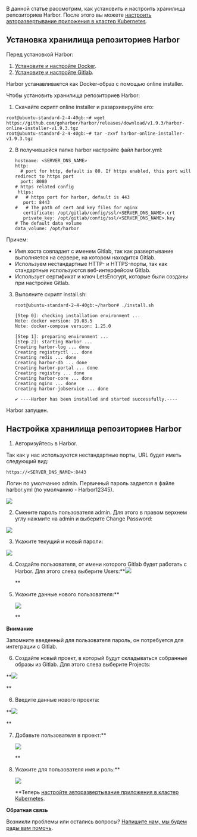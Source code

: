 В данной статье рассмотрим, как установить и настроить хранилища репозиториев Harbor. После этого вы можете [настроить авторазвертывание приложения в кластер Kubernetes](https://mcs.mail.ru/help/gitlab-ci-cd/k8s-autodeploy).

Установка хранилища репозиториев Harbor
---------------------------------------

Перед установкой Harbor:

1.  [Установите и настройте Docker](https://mcs.mail.ru/help/gitlab-ci-cd/docker-installation).
2.  [Установите и настройте Gitlab](https://mcs.mail.ru/help/gitlab-ci-cd/gitlab-installation).

Harbor устанавливается как Docker-образ с помощью online installer.

Чтобы установить хранилища репозиториев Harbor:

1.  Скачайте скрипт online installer и разархивируйте его:

```
root@ubuntu-standard-2-4-40gb:~# wget https://github.com/goharbor/harbor/releases/download/v1.9.3/harbor-online-installer-v1.9.3.tgz 
root@ubuntu-standard-2-4-40gb:~# tar -zxvf harbor-online-installer-v1.9.3.tgz
```

2.  В получившейся папке harbor настройте файл harbor.yml:
    ```
    hostname: <SERVER_DNS_NAME>
    http:
      # port for http, default is 80. If https enabled, this port will redirect to https port
      port: 8080
    # https related config
     https:
    #   # https port for harbor, default is 443
       port: 8443
    #   # The path of cert and key files for nginx
       certificate: /opt/gitlab/config/ssl/<SERVER_DNS_NAME>.crt
       private_key: /opt/gitlab/config/ssl/<SERVER_DNS_NAME>.key
    # The default data volume
    data_volume: /opt/harbor
    ```
    

Причем:

*   Имя хоста совпадает с именем Gitlab, так как развертывание выполняется на сервере, на котором находится Gitlab.
*   Используем нестандартные HTTP- и HTTPS-порты, так как стандартные используются веб-интерфейсом Gitlab. 
*   Использует сертификат и ключ LetsEncrypt, которые были созданы при настройке Gitlab.

3.  Выполните скрипт install.sh:
    ```
    root@ubuntu-standard-2-4-40gb:~/harbor# ./install.sh
    
    [Step 0]: checking installation environment ...
    Note: docker version: 19.03.5
    Note: docker-compose version: 1.25.0
    
    [Step 1]: preparing environment ...
    [Step 2]: starting Harbor ...
    Creating harbor-log ... done
    Creating registryctl ... done
    Creating redis ... done
    Creating harbor-db ... done
    Creating harbor-portal ... done
    Creating registry ... done
    Creating harbor-core ... done
    Creating nginx ... done
    Creating harbor-jobservice ... done
    
    ✔ ----Harbor has been installed and started successfully.----
    ```
    

Harbor запущен.

Настройка хранилища репозиториев Harbor
---------------------------------------

1.  Авторизуйтесь в Harbor. 

Так как у нас используются нестандартные порты, URL будет иметь следующий вид:

```
https://<SERVER_DNS_NAME>:8443
```

Логин по умолчанию admin. Первичный пароль задается в файле harbor.yml (по умолчанию - Harbor12345).

**![](./assets/1583617538207-1583617538207.png)**

2.  Смените пароль пользователя admin. Для этого в правом верхнем углу нажмите на admin и выберите Change Password:

**![](./assets/1583618632237-1583618632237.png)**

3.  Укажите текущий и новый пароли:

**![](./assets/1583617032537-1583617032537.png)**

4.  Создайте пользователя, от имени которого Gitlab будет работать с Harbor. Для этого слева выберите Users:**![](./assets/1583617595313-1583617595313.png)
    
    **
5.  Укажите данные нового пользователя:**
    
    ![](./assets/1583617032764-1583617032764.png)
    
    **

**Внимание**

Запомните введенный для пользователя пароль, он потребуется для интеграции с Gitlab.

6.  Создайте новый проект, в который будут складываться собранные образы из Gitlab. Для этого слева выберите Projects:

**![](./assets/1583617765191-1583617765191.png)

**    

6.  Введите данные нового проекта:

**![](./assets/1583617822394-1583617822394.png)

**

7.  Добавьте пользователя в проект:**
    
    **![](./assets/1583617874990-1583617874990.png)**
    
    **
8.  Укажите для пользователя имя и роль:**
    
    ![](./assets/1583617528394-1583617528394.png)
    
    **Теперь [настройте авторазвертывание приложения в кластер Kubernetes](https://mcs.mail.ru/help/gitlab-ci-cd/k8s-autodeploy).

**Обратная связь**

Возникли проблемы или остались вопросы? [Напишите нам, мы будем рады вам помочь](https://mcs.mail.ru/help/contact-us).